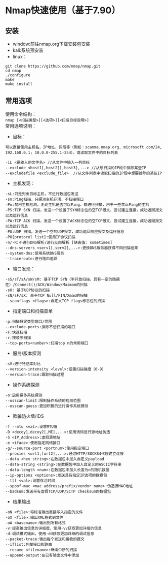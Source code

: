 # Nmap快速使用（基于7.90）
## 安装
+ window:前往nmap.org下载安装包安装  
+ kali:系统预安装  
+ linux：
```
git clone https://github.com/nmap/nmap.git
cd nmap
./configure
make
make install
```
## 常用选项
使用命令结构：  
```nmap [<扫描类型>][<选项>][<扫描目标说明>]```  
常用选项说明：
  
+ 目标：
```
可以直接使用主机名，IP地址，网段等（例如：scanme.nmap.org, microsoft.com/24, 192.168.0.1; 10.0.0-255.1-254），或读取文件中的目标列表  

-iL <要输入的文件名> //从文件中输入一列目标  
--exclude <host1[,host2][,host3],...> //从想扫描的IP段中排除某些IP
--excludefile <exclude_file>  //从文件列表中读取扫描的IP段中想要排除的某些IP
```
  
+ 主机发现：
```
-sL:只是列出目标主机，不进行数据包发送
-sn:Ping扫描，只探测主机存活，不扫描端口  
-Pn:禁用主机检测，无论主机是否可以Ping，都进行扫描，用于一些禁止Ping的主机  
-PS:TCP SYN 扫描，发送一个设置了SYN标志位的空TCP报文，尝试建立连接，成功返回报文以及运行信息  
-PA:TCP ACK 扫描，发送一个设置了ACK标志位的空TCP报文，尝试建立连接，成功返回报文以及运行信息  
-PU:UDP 扫描，发送一个空的UDP报文，成功返回响应报文及运行信息  
-PO[protocol list]:使用IP协议扫描  
-n/-R:不进行DNS解析/进行反向解析 [缺省值: sometimes]  
--dns-servers <serv1[,serv2],...>:更换DNS服务器获得不同扫描结果  
--system-dns:使用系统DNS服务  
--traceroute:进行路由追踪  
```
  
+ 端口发现：
```
-sS/sT/sA/sW/sM: 基于TCP SYN（半开放扫描，具有一定的隐蔽性）/Connect()/ACK/Window/Maimon的扫描  
-sU: 基于UDP协议的扫描  
-sN/sF/sX: 基于TCP Null/FIN/Xmas的扫描  
--scanflags <flags>:自定义TCP flags标志位的扫描  
```
  
+ 指定端口和扫描菜单
```
-p:扫描特定类型端口/范围
--exclude-ports:排除不想扫描的端口  
-F:快速扫描  
-r:按顺序扫描  
--top-ports<number>:扫描top n的常用端口   
```
  
+ 服务/版本探测
```
-sV:进行特征库对比  
--version-intensity <level>:设置扫描强度（0-9）  
--version-trace:跟踪扫描过程  
```
  
+ 操作系统探测
```
-o:启用操作系统探测  
--osscan-limit:限制操作系统的检测范围  
--osscan-guess:更加积极的进行操作系统猜测  
```
  
+ 欺骗防火墙/IDS
```
-f --mtu <val>:设置MTU值  
-D <decoy1,decoy2[,ME],...>:使用诱饵进行源地址伪造  
-S <IP_Address>:虚假源地址  
-e <iface>:使用指定网络接口  
-g/--source-port <portnum>:使用指定端口  
--proxies <url1,[url2],...>:通过HTTP/SOCKS4代理建立连接  
--data <hex string>:在数据包中加入自定义payload  
--data-string <string>:在数据包中加入自定义的ASCII字符串  
--data-length <num>:在数据包中加入长度为n的随机数据  
--ip-options <options>:发送具有指定IP选项的数据包  
--ttl <val>:设置存活时间  
--spoof-mac <mac address/prefix/vendor name>:伪造源MAC地址  
--badsum:发送带有虚假TCP/UDP/SCTP checksum的数据包  
```
  
+ 结果输出
```
-oN <file>:将标准输出直接写入指定的文件  
-oX <file>:输出XML格式到文件  
-oA <basename>:输出到所有格式  
-v:提高输出信息的详细度，使用-vv获取更加详细的信息  
-d:调试模式输出，使用-dd获取更加详细的调试信息  
--packet-trace:输出每个发送和接收的报文  
--iflist:列举接口和路由  
--resume <filename>:继续中断的扫描  
--append-output:在已有输出文件中添加  
```